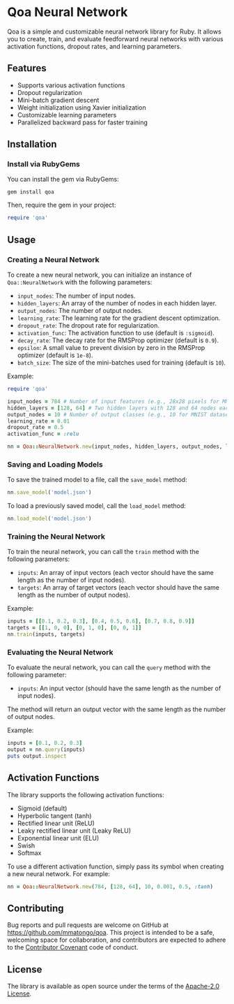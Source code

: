 # Qoa Neural Network

Qoa is a simple and customizable neural network library for Ruby. It allows you to create, train, and evaluate feedforward neural networks with various activation functions, dropout rates, and learning parameters.

## Features

- Supports various activation functions
- Dropout regularization
- Mini-batch gradient descent
- Weight initialization using Xavier initialization
- Customizable learning parameters
- Parallelized backward pass for faster training

## Installation

### Install via RubyGems

You can install the gem via RubyGems:

```
gem install qoa
```

Then, require the gem in your project:

```ruby
require 'qoa'
```

## Usage

### Creating a Neural Network

To create a new neural network, you can initialize an instance of `Qoa::NeuralNetwork` with the following parameters:

- `input_nodes`: The number of input nodes.
- `hidden_layers`: An array of the number of nodes in each hidden layer.
- `output_nodes`: The number of output nodes.
- `learning_rate`: The learning rate for the gradient descent optimization.
- `dropout_rate`: The dropout rate for regularization.
- `activation_func`: The activation function to use (default is `:sigmoid`).
- `decay_rate`: The decay rate for the RMSProp optimizer (default is `0.9`).
- `epsilon`: A small value to prevent division by zero in the RMSProp optimizer (default is `1e-8`).
- `batch_size`: The size of the mini-batches used for training (default is `10`).

Example:

```ruby
require 'qoa'

input_nodes = 784 # Number of input features (e.g., 28x28 pixels for MNIST dataset)
hidden_layers = [128, 64] # Two hidden layers with 128 and 64 nodes each
output_nodes = 10 # Number of output classes (e.g., 10 for MNIST dataset)
learning_rate = 0.01
dropout_rate = 0.5
activation_func = :relu

nn = Qoa::NeuralNetwork.new(input_nodes, hidden_layers, output_nodes, learning_rate, dropout_rate, activation_func)
```

### Saving and Loading Models

To save the trained model to a file, call the `save_model` method:

```ruby
nn.save_model('model.json')
```

To load a previously saved model, call the `load_model` method:

```ruby
nn.load_model('model.json')
```

### Training the Neural Network

To train the neural network, you can call the `train` method with the following parameters:

- `inputs`: An array of input vectors (each vector should have the same length as the number of input nodes).
- `targets`: An array of target vectors (each vector should have the same length as the number of output nodes).

Example:

```ruby
inputs = [[0.1, 0.2, 0.3], [0.4, 0.5, 0.6], [0.7, 0.8, 0.9]]
targets = [[1, 0, 0], [0, 1, 0], [0, 0, 1]]
nn.train(inputs, targets)
```

### Evaluating the Neural Network

To evaluate the neural network, you can call the `query` method with the following parameter:

- `inputs`: An input vector (should have the same length as the number of input nodes).

The method will return an output vector with the same length as the number of output nodes.

Example:

```ruby
inputs = [0.1, 0.2, 0.3]
output = nn.query(inputs)
puts output.inspect
```

## Activation Functions

The library supports the following activation functions:

- Sigmoid (default)
- Hyperbolic tangent (tanh)
- Rectified linear unit (ReLU)
- Leaky rectified linear unit (Leaky ReLU)
- Exponential linear unit (ELU)
- Swish
- Softmax

To use a different activation function, simply pass its symbol when creating a new neural network. For example:

```ruby
nn = Qoa::NeuralNetwork.new(784, [128, 64], 10, 0.001, 0.5, :tanh)
```

## Contributing

Bug reports and pull requests are welcome on GitHub at https://github.com/mmatongo/qoa. This project is intended to be a safe, welcoming space for collaboration, and contributors are expected to adhere to the [Contributor Covenant](http://contributor-covenant.org) code of conduct.

## License

The library is available as open source under the terms of the [Apache-2.0 License](http://opensource.org/licenses/Apache-2.0).
